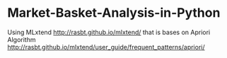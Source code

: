 # Market-Basket-Analysis-in-Python
Using MLxtend http://rasbt.github.io/mlxtend/
that is bases on Apriori Algorithm http://rasbt.github.io/mlxtend/user_guide/frequent_patterns/apriori/

